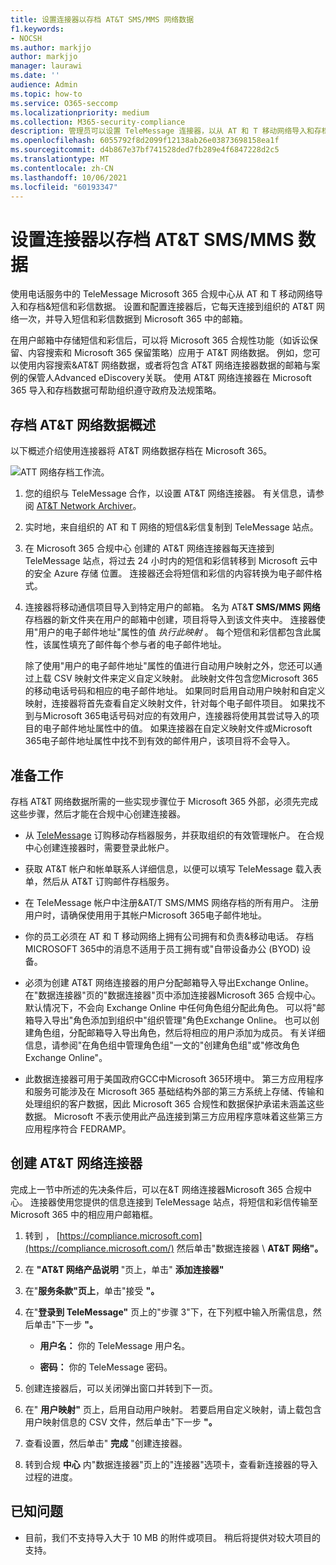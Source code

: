 ```yaml
---
title: 设置连接器以存档 AT&T SMS/MMS 网络数据
f1.keywords:
- NOCSH
ms.author: markjjo
author: markjjo
manager: laurawi
ms.date: ''
audience: Admin
ms.topic: how-to
ms.service: O365-seccomp
ms.localizationpriority: medium
ms.collection: M365-security-compliance
description: 管理员可以设置 TeleMessage 连接器，以从 AT 和 T 移动网络导入和存档&短信和彩信数据。 这样，您可以在 Microsoft 365中存档来自第三方数据源的数据，以便您可以使用合规性功能（如合法保留、内容搜索和保留策略）来管理组织的第三方数据。
ms.openlocfilehash: 6055792f8d2099f12138ab26e03873698158ea1f
ms.sourcegitcommit: d4b867e37bf741528ded7fb289e4f6847228d2c5
ms.translationtype: MT
ms.contentlocale: zh-CN
ms.lasthandoff: 10/06/2021
ms.locfileid: "60193347"
---
```

# <a name="set-up-a-connector-to-archive-att-smsmms-data"></a>设置连接器以存档 AT&T SMS/MMS 数据

使用电话服务中的 TeleMessage Microsoft 365 合规中心从 AT 和 T 移动网络导入和存档&短信和彩信数据。 设置和配置连接器后，它每天连接到组织的 AT&T 网络一次，并导入短信和彩信数据到 Microsoft 365 中的邮箱。

在用户邮箱中存储短信和彩信后，可以将 Microsoft 365 合规性功能（如诉讼保留、内容搜索和 Microsoft 365 保留策略）应用于 AT&T 网络数据。 例如，您可以使用内容搜索&AT&T 网络数据，或者将包含 AT&T 网络连接器数据的邮箱与案例的保管人Advanced eDiscovery关联。 使用 AT&T 网络连接器在 Microsoft 365 导入和存档数据可帮助组织遵守政府及法规策略。

## <a name="overview-of-archiving-att-network-data"></a>存档 AT&T 网络数据概述

以下概述介绍使用连接器将 AT&T 网络数据存档在 Microsoft 365。

![ATT 网络存档工作流。](../media/ATTNetworkConnectorWorkflow.png)

1. 您的组织与 TeleMessage 合作，以设置 AT&T 网络连接器。 有关信息，请参阅 [AT&T Network Archiver](https://www.telemessage.com/office365-activation-for-atnt-network-archiver/)。

2. 实时地，来自组织的 AT 和 T 网络的短信&彩信复制到 TeleMessage 站点。

3. 在 Microsoft 365 合规中心 创建的 AT&T 网络连接器每天连接到 TeleMessage 站点，将过去 24 小时内的短信和彩信转移到 Microsoft 云中的安全 Azure 存储 位置。 连接器还会将短信和彩信的内容转换为电子邮件格式。

4. 连接器将移动通信项目导入到特定用户的邮箱。 名为 AT&**T SMS/MMS 网络** 存档器的新文件夹在用户的邮箱中创建，项目将导入到该文件夹中。 连接器使用"用户的电子邮件地址"属性的值 *执行此映射* 。 每个短信和彩信都包含此属性，该属性填充了邮件每个参与者的电子邮件地址。
 
   除了使用"用户的电子邮件地址"属性的值进行自动用户映射之外，您还可以通过上载 CSV 映射文件来定义自定义映射。 此映射文件包含您Microsoft 365的移动电话号码和相应的电子邮件地址。 如果同时启用自动用户映射和自定义映射，连接器将首先查看自定义映射文件，针对每个电子邮件项目。 如果找不到与Microsoft 365电话号码对应的有效用户，连接器将使用其尝试导入的项目的电子邮件地址属性中的值。 如果连接器在自定义映射文件或Microsoft 365电子邮件地址属性中找不到有效的邮件用户，该项目将不会导入。

## <a name="before-you-begin"></a>准备工作

存档 AT&T 网络数据所需的一些实现步骤位于 Microsoft 365 外部，必须先完成这些步骤，然后才能在合规中心创建连接器。

- 从 [TeleMessage](https://www.telemessage.com/mobile-archiver/order-mobile-archiver-for-o365/) 订购移动存档器服务，并获取组织的有效管理帐户。 在合规中心创建连接器时，需要登录此帐户。

- 获取 AT&T 帐户和帐单联系人详细信息，以便可以填写 TeleMessage 载入表单，然后从 AT&T 订购邮件存档服务。

- 在 TeleMessage 帐户中注册&AT/T SMS/MMS 网络存档的所有用户。 注册用户时，请确保使用用于其帐户Microsoft 365电子邮件地址。

- 你的员工必须在 AT 和 T 移动网络上拥有公司拥有和负责&移动电话。 存档 MICROSOFT 365中的消息不适用于员工拥有或"自带设备办公 (BYOD) 设备。

- 必须为创建 AT&T 网络连接器的用户分配邮箱导入导出Exchange Online。 在"数据连接器"页的"数据连接器"页中添加连接器Microsoft 365 合规中心。 默认情况下，不会向 Exchange Online 中任何角色组分配此角色。 可以将"邮箱导入导出"角色添加到组织中"组织管理"角色Exchange Online。 也可以创建角色组，分配邮箱导入导出角色，然后将相应的用户添加为成员。 有关详细信息，请参阅"在角色[](/Exchange/permissions-exo/role-groups#create-role-groups)组中管理角色组[](/Exchange/permissions-exo/role-groups#modify-role-groups)"一文的"创建角色组"或"修改角色Exchange Online"。

- 此数据连接器可用于美国政府GCC中Microsoft 365环境中。 第三方应用程序和服务可能涉及在 Microsoft 365 基础结构外部的第三方系统上存储、传输和处理组织的客户数据，因此 Microsoft 365 合规性和数据保护承诺未涵盖这些数据。 Microsoft 不表示使用此产品连接到第三方应用程序意味着这些第三方应用程序符合 FEDRAMP。

## <a name="create-a-att-network-connector"></a>创建 AT&T 网络连接器

完成上一节中所述的先决条件后，可以在&T 网络连接器Microsoft 365 合规中心。 连接器使用您提供的信息连接到 TeleMessage 站点，将短信和彩信传输至 Microsoft 365 中的相应用户邮箱框。

1. 转到 ， [https://compliance.microsoft.com](https://compliance.microsoft.com/) 然后单击"数据连接器  \  **AT&T 网络"。**

2. 在 **"AT&T 网络产品说明** "页上，单击" **添加连接器"**

3. 在"**服务条款"页上**，单击"接受 **"。**

4. 在"**登录到 TeleMessage"** 页上的"步骤 3"下，在下列框中输入所需信息，然后单击"下一步 **"。**

   - **用户名：** 你的 TeleMessage 用户名。

   - **密码：** 你的 TeleMessage 密码。

5. 创建连接器后，可以关闭弹出窗口并转到下一页。

6. 在" **用户映射"** 页上，启用自动用户映射。 若要启用自定义映射，请上载包含用户映射信息的 CSV 文件，然后单击"下一步 **"。**

7. 查看设置，然后单击" **完成** "创建连接器。

8. 转到合规 **中心** 内"数据连接器"页上的"连接器"选项卡，查看新连接器的导入过程的进度。

## <a name="known-issues"></a>已知问题

- 目前，我们不支持导入大于 10 MB 的附件或项目。 稍后将提供对较大项目的支持。

